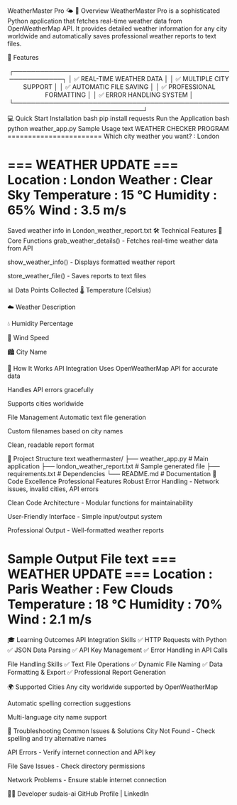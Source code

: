 WeatherMaster Pro 🌤️
🌟 Overview
WeatherMaster Pro is a sophisticated Python application that fetches real-time weather data from OpenWeatherMap API. It provides detailed weather information for any city worldwide and automatically saves professional weather reports to text files.

🚀 Features
<div align="center">
┌─────────────────────────────────────────────────────────────┐
│ ✅ REAL-TIME WEATHER DATA │
│ ✅ MULTIPLE CITY SUPPORT │
│ ✅ AUTOMATIC FILE SAVING │
│ ✅ PROFESSIONAL FORMATTING │
│ ✅ ERROR HANDLING SYSTEM │
└─────────────────────────────────────────────────────────────┘

</div>
💻 Quick Start
Installation
bash
pip install requests
Run the Application
bash
python weather_app.py
Sample Usage
text
WEATHER CHECKER PROGRAM
=======================
Which city weather you want? : London

=== WEATHER UPDATE ===
Location    : London
Weather     : Clear Sky
Temperature : 15 °C
Humidity    : 65%
Wind        : 3.5 m/s
======================

Saved weather info in London_weather_report.txt
🛠️ Technical Features
🔧 Core Functions
grab_weather_details() - Fetches real-time weather data from API

show_weather_info() - Displays formatted weather report

store_weather_file() - Saves reports to text files

📊 Data Points Collected
🌡️ Temperature (Celsius)

☁️ Weather Description

💧 Humidity Percentage

💨 Wind Speed

🏙️ City Name

🎯 How It Works
API Integration
Uses OpenWeatherMap API for accurate data

Handles API errors gracefully

Supports cities worldwide

File Management
Automatic text file generation

Custom filenames based on city names

Clean, readable report format

📁 Project Structure
text
weathermaster/
├── weather_app.py          # Main application
├── london_weather_report.txt # Sample generated file
├── requirements.txt        # Dependencies
└── README.md              # Documentation
🔧 Code Excellence
Professional Features
Robust Error Handling - Network issues, invalid cities, API errors

Clean Code Architecture - Modular functions for maintainability

User-Friendly Interface - Simple input/output system

Professional Output - Well-formatted weather reports

Sample Output File
text
=== WEATHER UPDATE ===
Location    : Paris
Weather     : Few Clouds
Temperature : 18 °C
Humidity    : 70%
Wind        : 2.1 m/s
======================
🎓 Learning Outcomes
API Integration Skills
✅ HTTP Requests with Python
✅ JSON Data Parsing
✅ API Key Management
✅ Error Handling in API Calls

File Handling Skills
✅ Text File Operations
✅ Dynamic File Naming
✅ Data Formatting & Export
✅ Professional Report Generation

🌍 Supported Cities
Any city worldwide supported by OpenWeatherMap

Automatic spelling correction suggestions

Multi-language city name support

🐛 Troubleshooting
Common Issues & Solutions
City Not Found - Check spelling and try alternative names

API Errors - Verify internet connection and API key

File Save Issues - Check directory permissions

Network Problems - Ensure stable internet connection

👨‍💻 Developer
sudais-ai
GitHub Profile | LinkedIn

